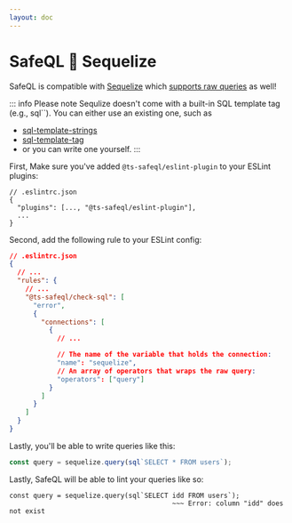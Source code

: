 ```yaml
---
layout: doc
---
```


# SafeQL :muscle: Sequelize

SafeQL is compatible with [Sequelize](https://sequelize.org/) which [supports raw queries](https://sequelize.org/master/manual/raw-queries.html) as well!

::: info Please note
Sequlize doesn't come with a built-in SQL template tag (e.g., sql\`\`).
You can either use an existing one, such as
 - [sql-template-strings](https://www.npmjs.com/package/sql-template-strings)
 - [sql-template-tag](https://www.npmjs.com/package/sql-template-tag)
 - or you can write one yourself.
:::

First, Make sure you've added `@ts-safeql/eslint-plugin` to your ESLint plugins:

```json{3}
// .eslintrc.json
{
  "plugins": [..., "@ts-safeql/eslint-plugin"],
  ...
}
```

Second, add the following rule to your ESLint config:

```json
// .eslintrc.json
{
  // ...
  "rules": {
    // ...
    "@ts-safeql/check-sql": [
      "error",
      {
        "connections": [
          {
            // ...

            // The name of the variable that holds the connection:
            "name": "sequelize",
            // An array of operators that wraps the raw query:
            "operators": ["query"]
          }
        ]
      }
    ]
  }
}
```

Lastly, you'll be able to write queries like this:

```typescript
const query = sequelize.query(sql`SELECT * FROM users`);
```

Lastly, SafeQL will be able to lint your queries like so:

<div class="error">

```typescript{2}
const query = sequelize.query(sql`SELECT idd FROM users`);
                                         ~~~ Error: column "idd" does not exist
```

</div>
